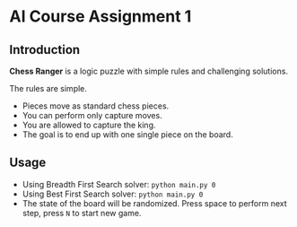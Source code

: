 # AI Course Assignment 1

## Introduction
**Chess Ranger** is a logic puzzle with simple rules and challenging solutions.

The rules are simple.
- Pieces move as standard chess pieces.
- You can perform only capture moves.
- You are allowed to capture the king.
- The goal is to end up with one single piece on the board.

## Usage
- Using Breadth First Search solver: `python main.py 0`
- Using Best First Search solver: `python main.py 0`
- The state of the board will be randomized. Press space to perform next step, press `N` to start new game.
